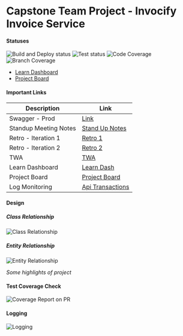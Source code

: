 # Capstone Team Project - Invocify Invoice Service

#### Statuses
![Build and Deploy status](https://github.com/Tech-Student-Labs/invoicify_invoice_svc4/actions/workflows/heroku.yml/badge.svg)
![Test status](https://github.com/Tech-Student-Labs/invoicify_invoice_svc4/actions/workflows/gradle.yml/badge.svg)
![Code Coverage](https://github.com/Tech-Student-Labs/invoicify_invoice_svc4/blob/master/.github/badges/jacoco.svg)
![Branch Coverage](https://github.com/Tech-Student-Labs/invoicify_invoice_svc4/blob/master/.github/badges/branches.svg)


* [Learn Dashboard](https://learn-2.galvanize.com/cohorts/2328)
* [Project Board](https://github.com/orgs/Tech-Student-Labs/projects/7)

#### Important Links

| Description           | Link                                                                                     |
|-----------------------|------------------------------------------------------------------------------------------|
| Swagger - Prod        | [Link](https://invoicify-invoice-svc-4.herokuapp.com/swagger-ui.html)                    |
| Standup Meeting Notes | [Stand Up Notes](https://github.com/Tech-Student-Labs/invoicify_app4/blob/master/MOM.md) |
| Retro - Iteration 1   | [Retro 1](https://retrotool.io/eM3B6byBG20wiZzGRFgmQ)                                    |
| Retro - Iteration 2   | [Retro 2](https://retrotool.io/iBJiHBO8aWX6q5r272mJ3)                                    |
| TWA                   | [TWA](https://github.com/Tech-Student-Labs/invoicify_app4/blob/master/TWA.md)            |
| Learn Dashboard       | [Learn Dash](https://learn-2.galvanize.com/cohorts/2328)                                 |
| Project Board         | [Project Board](https://github.com/orgs/Tech-Student-Labs/projects/7)                    |
| Log Monitoring        | [Api Transactions](https://invoicify-invoice-svc-4-14700.coralogix.com/#/query/logs?id=2JhG3FtlTR2)|



#### Design 

##### Class Relationship

![Class Relationship](https://github.com/Tech-Student-Labs/invoicify_invoice_svc4/blob/master/static/uml-diagram.png)

##### Entity Relationship

![Entity Relationship](https://github.com/Tech-Student-Labs/invoicify_invoice_svc4/blob/master/static/er-diagram.png)


_Some highlights of project_

#### Test Coverage Check

![Coverage Report on PR](https://github.com/Tech-Student-Labs/invoicify_invoice_svc4/blob/master/static/github-testrun-summary.png)


#### Logging 

![Logging](https://github.com/Tech-Student-Labs/invoicify_invoice_svc4/blob/master/static/logging-dashboard.png)


